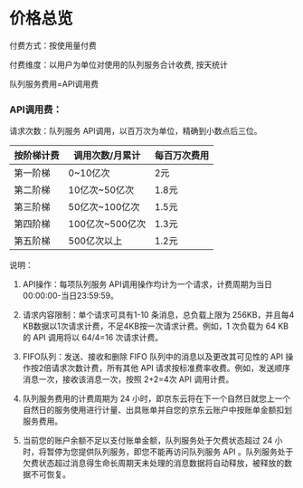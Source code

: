 # 价格总览

付费方式：按使用量付费

付费维度：以用户为单位对使用的队列服务合计收费, 按天统计



队列服务费用=API调用费

### API调用费：

请求次数：队列服务 API调用，以百万次为单位，精确到小数点后三位。

| 按阶梯计费 | 调用次数/月累计 | 每百万次费用 |
| ---------- | --------------- | ------------ |
| 第一阶梯   | 0~10亿次        | 2元          |
| 第二阶梯   | 10亿次~50亿次   | 1.8元        |
| 第三阶梯   | 50亿次~100亿次  | 1.5元        |
| 第四阶梯   | 100亿次~500亿次 | 1.3元        |
| 第五阶梯   | 500亿次以上     | 1.2元        |

说明：

1. API操作：每项队列服务 API调用操作均计为一个请求，计费周期为当日00:00:00-当日23:59:59。

1. 请求内容限制：单个请求可具有1-10 条消息，总负载上限为 256KB，并且每4 KB数据以1次请求计费，不足4KB按一次请求计费。例如，1 次负载为 64 KB 的 API 调用将以 64/4=16 次请求计费。

1. FIFO队列：发送、接收和删除 FIFO 队列中的消息以及更改其可见性的 API 操作按2倍请求次数计费，所有其他 API 请求按标准费率收费。例如，发送顺序消息一次，接收该消息一次，按照 2+2=4次 API 调用计费。

1. 队列服务费用的计费周期为 24 小时，即京东云将在下一个自然日就您上一个自然日的服务使用进行计量、出具账单并自您的京东云账户中按账单金额扣划服务费用。
2. 当前您的账户余额不足以支付账单金额，队列服务处于欠费状态超过 24 小时，将暂停为您提供队列服务，即您不能再访问队列服务 API 。队列服务处于欠费状态超过消息得生命长周期天未处理的消息数据将自动释放，被释放的数据不可恢复。 
